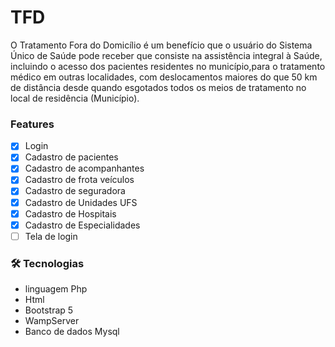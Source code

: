 # TFD
O Tratamento Fora do Domicílio é um benefício que o usuário do Sistema Único de Saúde pode receber que consiste na assistência integral à Saúde, incluindo o acesso dos pacientes residentes no município,para o tratamento médico em outras localidades, com deslocamentos maiores do que 50 km de distância desde quando esgotados todos os meios de tratamento no local de residência (Município).



### Features
- [x] Login
- [x] Cadastro de pacientes
- [x] Cadastro de acompanhantes
- [x] Cadastro de frota veículos
- [x] Cadastro de seguradora
- [x] Cadastro de Unidades UFS
- [x] Cadastro de Hospitais
- [x] Cadastro de Especialidades
- [ ] Tela de login

###  🛠 Tecnologias

- linguagem Php
- Html
- Bootstrap 5
- WampServer
- Banco de dados Mysql


